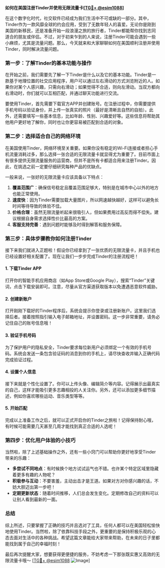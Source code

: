 **如何在美国注册Tinder并使用无限流量卡[[TG💪+ @esim1088](https://t.me/s/esim1088)]**

在这个数字化时代，社交软件已经成为我们生活中不可或缺的一部分。其中，Tinder作为一款风靡全球的约会应用，受到了无数年轻人的喜爱。无论你是刚到美国的新移民，还是准备开始一段浪漫之旅的旅行者，Tinder都能帮你找到志同道合的朋友或伴侣。不过，对于初来乍到的人来说，注册Tinder可能会遇到一些小麻烦，尤其是流量问题。那么，今天就来和大家聊聊如何在美国顺利注册并使用Tinder，同时解决流量问题。

### **第一步：了解Tinder的基本功能与操作**

在开始之前，我们需要先了解一下Tinder是什么以及它的基本功能。Tinder是一款基于地理位置的社交应用程序，用户可以通过左右滑动的方式浏览附近的人。如果你对某个人感兴趣，只需向右滑动；如果觉得不合适，则向左滑动。当双方都向右滑动时，你们就可以互相匹配，并通过聊天功能进行交流。

要使用Tinder，首先需要下载官方APP并创建账号。在注册过程中，你需要提供手机号码以验证身份，并上传一张真实的照片（最好是清晰且自然的自拍）。此外，还需要填写一些基本信息，比如年龄、性别、兴趣爱好等。这些信息将帮助其他用户更好地了解你，同时也让你更容易被匹配到合适的对象。

### **第二步：选择适合自己的网络环境**

在美国使用Tinder，网络环境至关重要。如果你没有稳定的Wi-Fi连接或者担心手机流量消耗过多，那么选择一张合适的无限流量卡就显得尤为重要了。目前市面上有很多提供无限流量服务的运营商，但并不是所有卡都适合用来注册Tinder。因此，在挑选之前一定要仔细研究每种产品的优缺点。

一般来说，一张好的无限流量卡应该具备以下特点：
1. **覆盖范围广**：确保信号稳定且覆盖范围足够大，特别是在城市中心以外的地方也能正常使用。
2. **速度快**：因为Tinder需要加载大量图片，所以网速越快越好，这样可以避免长时间等待导致的体验不佳。
3. **价格合理**：虽然无限流量听起来很吸引人，但如果费用过高反而得不偿失。建议根据自身需求选择性价比最高的方案。
4. **客服支持完善**：遇到问题时能够及时得到解答和服务保障。

### **第三步：具体步骤教你如何注册Tinder**

接下来我们就进入正题啦！假设你已经拿到了一张优质的无限流量卡，并且手机也已经设置好相关配置了。现在让我们一步步完成Tinder的注册流程吧！

#### **1. 下载Tinder APP**
打开你的智能手机应用商店（如App Store或Google Play），搜索“Tinder”关键词，点击下载安装即可。注意，尽量从官方渠道获取版本以免遭遇恶意软件威胁。

#### **2. 创建新账户**
打开刚刚下载好的Tinder程序后，系统会提示你登录或注册新账户。这里我们选择后者。接着按照指引输入电子邮箱地址，并设置密码。这一步非常重要，请务必记住自己的账号信息哦！

#### **3. 验证手机号码**
为了保护用户的隐私安全，Tinder要求每位新用户必须绑定一个有效的手机号码。系统会发送一条包含验证码的消息到你的手机上，请尽快查收并输入正确代码完成验证过程。

#### **4. 设置个人信息**
接下来就是个性化设置了。你可以上传头像、编辑简介等内容。记得展示出最真实的自己，这样才能吸引更多志趣相投的人关注你。另外，还可以添加更多细节描述，例如你喜欢哪些运动、音乐类型等等。

#### **5. 开始匹配**
完成以上准备工作之后，就可以正式开启你的Tinder之旅啦！记得保持耐心哦，有时候可能需要几天甚至几周才能找到真正合适的人选呢！

### **第四步：优化用户体验的小技巧**

当然啦，除了上述基础操作之外，还有一些小窍门可以帮助你更好地享受Tinder带来的乐趣：

- **多尝试不同地点**：有时候换个地方试试运气也不错。也许某个特定区域里隐藏着更多有趣的人物呢？
- **积极参与互动**：不要害羞，主动出击才是王道。如果对方对你感兴趣的话，不妨大胆迈出第一步吧！
- **定期更新状态**：随着时间推移，人们总会发生变化。定期修改自己的资料可以让别人看到最新的一面。

### **总结**

综上所述，只要掌握了正确的技巧并且选对了工具，任何人都可以在美国轻松愉快地使用Tinder。当然啦，除了依靠科技手段之外，更重要的是保持积极乐观的心态去面对生活中的各种挑战。希望这篇文章能给大家带来帮助，在未来的日子里都能找到属于自己的幸福时刻！

最后再次提醒大家，想要获得更便捷的服务，不妨考虑一下那张既实惠又高效的无限流量卡哦～ [[TG💪+ @esim1088](https://t.me/s/esim1088) ![Image](https://i.postimg.cc/4NQfJmqS/Snipaste-2025-05-13-00-14-12.png)]